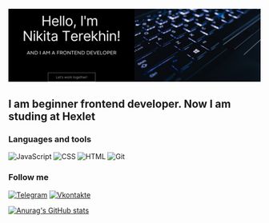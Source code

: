 ![Header](https://github.com/Nikitereh/Nikitereh/blob/main/assets/header.png)

## I am beginner frontend developer. Now I am studing at Hexlet

### Languages and tools
![JavaScript](https://img.shields.io/badge/-JavaScript-brightgreen)
![CSS](https://img.shields.io/badge/-CSS-brightgreen)
![HTML](https://img.shields.io/badge/-HTML-brightgreen)
![Git](https://img.shields.io/badge/-Git-brightgreen)
### Follow me
[![Telegram](https://img.shields.io/badge/-Telegram-090909?style=for-the-badge&logo=telegram&logoColor=27A0D9)](https://t.me/nikitereh)
[![Vkontakte](https://img.shields.io/badge/-Vkontakte-090909?style=for-the-badge&logo=Vk&logoColor=4F7DB3)](https://https://vk.com/terekhinn)

[![Anurag's GitHub stats](https://github-readme-stats.vercel.app/api?username=Nikitereh&show_icons=true&theme=radical)](https://github.com/anuraghazra/github-readme-stats)